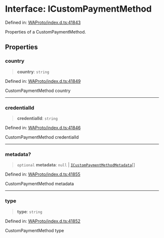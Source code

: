 # Interface: ICustomPaymentMethod

Defined in: [WAProto/index.d.ts:41843](https://github.com/Fokusdotid/Baileys/blob/3623833a320f5e60f370ef835f3de341453290f5/WAProto/index.d.ts#L41843)

Properties of a CustomPaymentMethod.

## Properties

### country

> **country**: `string`

Defined in: [WAProto/index.d.ts:41849](https://github.com/Fokusdotid/Baileys/blob/3623833a320f5e60f370ef835f3de341453290f5/WAProto/index.d.ts#L41849)

CustomPaymentMethod country

***

### credentialId

> **credentialId**: `string`

Defined in: [WAProto/index.d.ts:41846](https://github.com/Fokusdotid/Baileys/blob/3623833a320f5e60f370ef835f3de341453290f5/WAProto/index.d.ts#L41846)

CustomPaymentMethod credentialId

***

### metadata?

> `optional` **metadata**: `null` \| [`ICustomPaymentMethodMetadata`](ICustomPaymentMethodMetadata.md)[]

Defined in: [WAProto/index.d.ts:41855](https://github.com/Fokusdotid/Baileys/blob/3623833a320f5e60f370ef835f3de341453290f5/WAProto/index.d.ts#L41855)

CustomPaymentMethod metadata

***

### type

> **type**: `string`

Defined in: [WAProto/index.d.ts:41852](https://github.com/Fokusdotid/Baileys/blob/3623833a320f5e60f370ef835f3de341453290f5/WAProto/index.d.ts#L41852)

CustomPaymentMethod type
